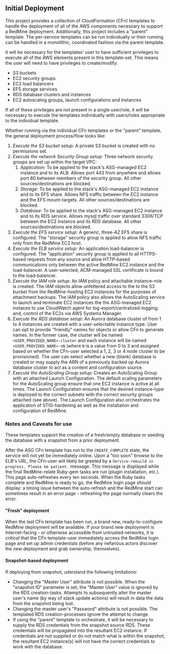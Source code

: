 ## Initial Deployment

This project provides a collection of CloudFormation (CFn) templates to handle the deployment of all of the AWS components necessary to support a RedMine deployment. Additionally, this project includes a "parent" template. The per-service templates can be run individually or their running can be handled in a monolithic, coordinated fashion via the parent template. 

It will be necessary for the templates' user to have sufficient privileges to execute all of the AWS elements present in this template-set. This means the user will need to have privileges to create/modify:

* S3 buckets
* EC2 security groups
* EC2 load balancers
* EFS storage services
* RDS database clusters and instances
* EC2 autoscaling groups, launch configurations and instances

If all of these privileges are not present in a single user/role, it will be necessary to execute the templates individually with users/roles appropriate to the individual template.

Whether running via the individual CFn templates or the "parent" template, the general deployment process/flow looks like:

1. _Execute the S3 bucket setup:_ A private S3 bucket is created with no permissions set.
1. _Execute the network Security Group setup:_ Three network security groups are set up within the target VPC:
    1. _Application:_ To be applied to the stack's ASG-managed EC2 instance and to its ALB. Allows port 443 from anywhere and allows port 80 between members of the security group. All other sources/destinations are blocked.
    1. _Storage:_ To be applied to the stack's ASG-managed EC2 instance and to its EFS share. Allows NFS traffic between the EC2 instance and the EFS mount-targets. All other sources/destinations are blocked.
    1. _Database:_ To be applied to the stack's ASG-managed EC2 instance and to its RDS service. Allows mysql traffic over standard 3306/TCP between the EC2 instance and its RDS database. All other sources/destinations are blocked.
1. _Execute the EFS service setup:_ A generic, three-AZ EFS share is configured. The "storage" security group is applied to allow NFS traffic only from the RedMine EC2 host.
1. _Execute the ELB service setup:_ An application load-balancer is configured. The "application" security group is applied to all HTTPS-based requests from any source and allow HTTP-based communications only between the active RedMine EC2 instance and the load-balancer. A user-selected, ACM-managed SSL certificate is bound to the load-balancer.
1. _Execute the IAM role setup:_ An IAM policy and attachable instance-role is created. The IAM objects allow unfettered access to the to the S3 bucket from the RedMine-hosting EC2 instances for the purposes of attachment backups. The IAM policy also allows the AutoScaling service to launch and terminate EC2 instances the the ASG-managed EC2 instaces to use CloudWatch agent for log-export/centralized-logging; and, control of the EC2s via AWS Systems Manager.
1. _Execute the RDS database setup:_ An Aurora database cluster of from 1 to 4 instances are created with a user-selectable instance type. User can opt to provide "friendly" names for objects or allow CFn to generate names. In the former case, the cluster will be named `<USER_PROVIDED_NAME>-cluster` and each instance will be named `<USER_PROVIDED_NAME>-nN` (where `N` is a value from 0 to 3 and assigned based on whether the CFn-user selected a 1, 2, 3 or 4 node cluster to be provisioned). The user can select whether a new (blank) database is created or may supply the ARN of a previously backed up Aurora database cluster to act as a content and configuration source.
1. _Execute the AutoScaling Group setup:_ Creates an AutoScaling Group with an attached Launch Configuration. The default scaling parameters for the AutoScaling group ensure that one EC2 instance is active at all times. The Launch Configuration ensures that the desired instance-type is deployed to the correct subnets with the correct security groups attached (see above). The Launch Configuration also orchestrates the application of STIG-hardening as well as the installation and configuration of RedMine.

### Notes and Caveats for use

These templates support the creation of a fresh/empty database or seeding the database with a snapshot from a prior deployment.

After the ASG CFn template has run to the `CREATE_COMPLETE` state, the service will not yet be immediately online. Upon a "too soon" browse to the ELB's URL, the CFn-user will likely be greeted by a `Service-rebuild in progress. Please be patient.` message. This message is displayed while the final RedMine-relate Ruby-gem tasks are run (plugin installation, etc.). This page auto-refreshes every ten seconds. When the Ruby tasks complete and RedMine is ready to go, the RedMine login page _should_ display: a timing issue between the auto-refresh and the RedMine start can sometimes result in an error page - refreshing the page normally clears the error.

#### "Fresh" deployment

When the last CFn template has been run, a brand new, ready-to-configure RedMine deployment will be available. If your brand new deployment is Internet-facing - or otherwise accessible from untrusted networks, it is _critical_ that the CFn template-user immediately access the RedMine login page and set up admin credentials (before any nefarious actors discover the new deployment and grab ownership, themselves).

#### Snapshot-based deployment

If deploying from snapshot, uderstand the following limitations:

* Changing the "Master User" attribute is not possible. When the "snapshot ID" parameter is set, the "Master User" value is ignored by the RDS creation-tasks. Attempts to subsequently alter the master user's name (by way of stack update actions) will result in data the data from the snapshot being lost.
* Changing the master user's "Password" attribute is not possible. The templated RDS creation-processes ignore the attempt to change.
* If using the "parent" template to orchestrate, it will be necessary to supply the RDS credentials from the snapshot source RDS. These credentials will be propagated into the resultant EC2 instance. If credentials are not supplied or do not match what is within the snapshot, the resultant EC2 instance(s) will not have the correct credentials to work with the database.
